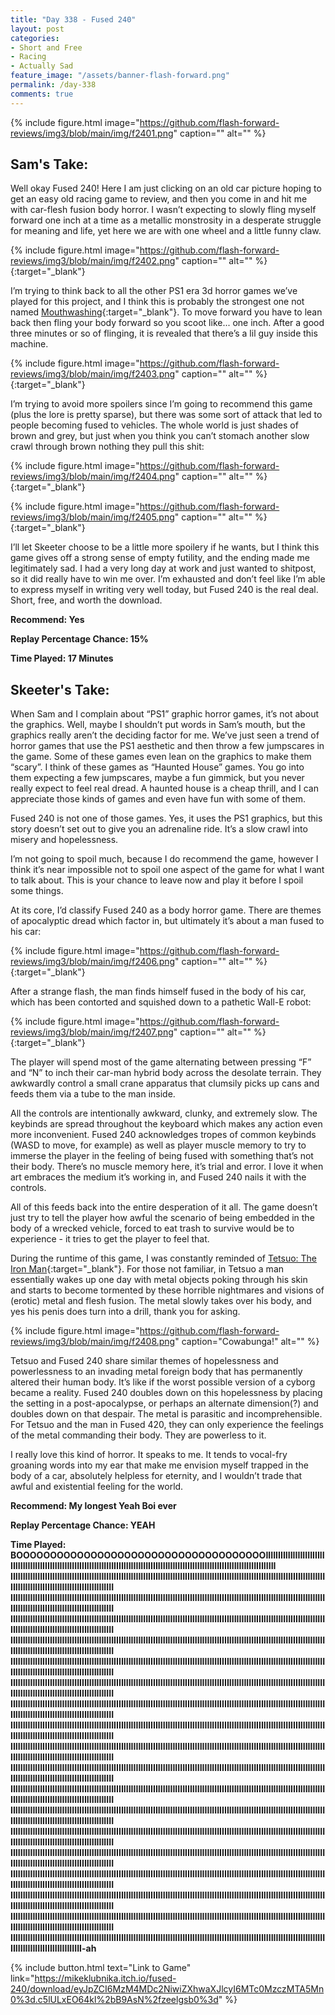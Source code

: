 ```yaml
---
title: "Day 338 - Fused 240"
layout: post
categories:
- Short and Free
- Racing
- Actually Sad
feature_image: "/assets/banner-flash-forward.png"
permalink: /day-338
comments: true
---
```


{% include figure.html image="https://github.com/flash-forward-reviews/img3/blob/main/img/f2401.png" caption="" alt="" %}
 
## Sam's Take:

Well okay Fused 240! Here I am just clicking on an old car picture hoping to get an easy old racing game to review, and then you come in and hit me with car-flesh fusion body horror. I wasn’t expecting to slowly fling myself forward one inch at a time as a metallic monstrosity in a desperate struggle for meaning and life, yet here we are with one wheel and a little funny claw.

{% include figure.html image="https://github.com/flash-forward-reviews/img3/blob/main/img/f2402.png" caption="" alt="" %}{:target="_blank"}

I’m trying to think back to all the other PS1 era 3d horror games we’ve played for this project, and I think this is probably the strongest one not named [Mouthwashing](https://flash-forward-reviews.github.io/day-208){:target="_blank"}. To move forward you have to lean back then fling your body forward so you scoot like... one inch. After a good three minutes or so of flinging, it is revealed that there’s a lil guy inside this machine.

{% include figure.html image="https://github.com/flash-forward-reviews/img3/blob/main/img/f2403.png" caption="" alt="" %}{:target="_blank"}

I’m trying to avoid more spoilers since I’m going to recommend this game (plus the lore is pretty sparse), but there was some sort of attack that led to people becoming fused to vehicles. The whole world is just shades of brown and grey, but just when you think you can’t stomach another slow crawl through brown nothing they pull this shit:

{% include figure.html image="https://github.com/flash-forward-reviews/img3/blob/main/img/f2404.png" caption="" alt="" %}{:target="_blank"}

{% include figure.html image="https://github.com/flash-forward-reviews/img3/blob/main/img/f2405.png" caption="" alt="" %}{:target="_blank"}

I’ll let Skeeter choose to be a little more spoilery if he wants, but I think this game gives off a strong sense of empty futility, and the ending made me legitimately sad. I had a very long day at work and just wanted to shitpost, so it did really have to win me over. I’m exhausted and don’t feel like I’m able to express myself in writing very well today, but Fused 240 is the real deal. Short, free, and worth the download.

**Recommend: Yes**

**Replay Percentage Chance: 15%**

**Time Played: 17 Minutes**

## Skeeter's Take:

When Sam and I complain about “PS1” graphic horror games, it’s not about the graphics. Well, maybe I shouldn’t put words in Sam’s mouth, but the graphics really aren’t the deciding factor for me. We’ve just seen a trend of horror games that use the PS1 aesthetic and then throw a few jumpscares in the game. Some of these games even lean on the graphics to make them “scary”. I think of these games as “Haunted House” games. You go into them expecting a few jumpscares, maybe a fun gimmick, but you never really expect to feel real dread. A haunted house is a cheap thrill, and I can appreciate those kinds of games and even have fun with some of them. 
 
Fused 240 is not one of those games. Yes, it uses the PS1 graphics, but this story doesn’t set out to give you an adrenaline ride. It’s a slow crawl into misery and hopelessness. 

I’m not going to spoil much, because I do recommend the game, however I think it’s near impossible not to spoil one aspect of the game for what I want to talk about. This is your chance to leave now and play it before I spoil some things. 

At its core, I’d classify Fused 240 as a body horror game. There are themes of apocalyptic dread which factor in, but ultimately it’s about a man fused to his car: 

{% include figure.html image="https://github.com/flash-forward-reviews/img3/blob/main/img/f2406.png" caption="" alt="" %}{:target="_blank"}

After a strange flash, the man finds himself fused in the body of his car, which has been contorted and squished down to a pathetic Wall-E robot: 

{% include figure.html image="https://github.com/flash-forward-reviews/img3/blob/main/img/f2407.png" caption="" alt="" %}{:target="_blank"}

The player will spend most of the game alternating between pressing “F” and “N” to inch their car-man hybrid body across the desolate terrain. They awkwardly control a small crane apparatus that clumsily picks up cans and feeds them via a tube to the man inside. 

All the controls are intentionally awkward, clunky, and extremely slow. The keybinds are spread throughout the keyboard which makes any action even more inconvenient. Fused 240 acknowledges tropes of common keybinds (WASD to move, for example) as well as player muscle memory to try to immerse the player in the feeling of being fused with something that’s not their body. There’s no muscle memory here, it’s trial and error. I love it when art embraces the medium it’s working in, and Fused 240 nails it with the controls. 

All of this feeds back into the entire desperation of it all. The game doesn’t just try to tell the player how awful the scenario of being embedded in the body of a wrecked vehicle, forced to eat trash to survive would be to experience - it tries to get the player to feel that. 

During the runtime of this game, I was constantly reminded of [Tetsuo: The Iron Man](https://en.wikipedia.org/wiki/Tetsuo:_The_Iron_Man){:target="_blank"}. For those not familiar, in Tetsuo a man essentially wakes up one day with metal objects poking through his skin and starts to become tormented by these horrible nightmares and visions of (erotic) metal and flesh fusion. The metal slowly takes over his body, and yes his penis does turn into a drill, thank you for asking.

{% include figure.html image="https://github.com/flash-forward-reviews/img3/blob/main/img/f2408.png" caption="Cowabunga!" alt="" %}

Tetsuo and Fused 240 share similar themes of hopelessness and powerlessness to an invading metal foreign body that has permanently altered their human body. It’s like if the worst possible version of a cyborg became a reality. Fused 240 doubles down on this hopelessness by placing the setting in a post-apocalypse, or perhaps an alternate dimension(?) and doubles down on that despair. The metal is parasitic and incomprehensible. For Tetsuo and the man in Fused 420, they can only experience the feelings of the metal commanding their body. They are powerless to it. 

I really love this kind of horror.  It speaks to me. It tends to vocal-fry groaning words into my ear that make me envision myself trapped in the body of a car, absolutely helpless for eternity, and I wouldn’t trade that awful and existential feeling for the world. 

**Recommend: My longest Yeah Boi ever**

**Replay Percentage Chance: YEAH**

**Time Played: BOOOOOOOOOOOOOOOOOOOOOOOOOOOOOOOOOOOOOIIIIIIIIIIIIIIIIIIIIIIIIIIIIIIIIIIIIIIIIIIIIIIIIIIIIIIIIIIIIIIIIIIIIIIIIIIIIIIIIIIIIIIIIIIIIIIIIIIIIIIIIIIIIIIIIIIIIIIIIIIIIIIIIIIII
IIIIIIIIIIIIIIIIIIIIIIIIIIIIIIIIIIIIIIIIIIIIIIIIIIIIIIIIIIIIIIIIIIIIIIIIIIIIIIIIIIIIIIIIIIIIIIIIIIIIIIIIIIIIIIIIIIIIIIIIIIIIIIIIIIIIIIIIIIIIIIIIIIIIIIIIIIIIIIIIIIIIIIIIII
IIIIIIIIIIIIIIIIIIIIIIIIIIIIIIIIIIIIIIIIIIIIIIIIIIIIIIIIIIIIIIIIIIIIIIIIIIIIIIIIIIIIIIIIIIIIIIIIIIIIIIIIIIIIIIIIIIIIIIIIIIIIIIIIIIIIIIIIIIIIIIIIIIIIIIIIIIIIIIIIIIIIIIIIII
IIIIIIIIIIIIIIIIIIIIIIIIIIIIIIIIIIIIIIIIIIIIIIIIIIIIIIIIIIIIIIIIIIIIIIIIIIIIIIIIIIIIIIIIIIIIIIIIIIIIIIIIIIIIIIIIIIIIIIIIIIIIIIIIIIIIIIIIIIIIIIIIIIIIIIIIIIIIIIIIIIIIIIIIII
IIIIIIIIIIIIIIIIIIIIIIIIIIIIIIIIIIIIIIIIIIIIIIIIIIIIIIIIIIIIIIIIIIIIIIIIIIIIIIIIIIIIIIIIIIIIIIIIIIIIIIIIIIIIIIIIIIIIIIIIIIIIIIIIIIIIIIIIIIIIIIIIIIIIIIIIIIIIIIIIIIIIIIIIII
IIIIIIIIIIIIIIIIIIIIIIIIIIIIIIIIIIIIIIIIIIIIIIIIIIIIIIIIIIIIIIIIIIIIIIIIIIIIIIIIIIIIIIIIIIIIIIIIIIIIIIIIIIIIIIIIIIIIIIIIIIIIIIIIIIIIIIIIIIIIIIIIIIIIIIIIIIIIIIIIIIIIIIIIII
IIIIIIIIIIIIIIIIIIIIIIIIIIIIIIIIIIIIIIIIIIIIIIIIIIIIIIIIIIIIIIIIIIIIIIIIIIIIIIIIIIIIIIIIIIIIIIIIIIIIIIIIIIIIIIIIIIIIIIIIIIIIIIIIIIIIIIIIIIIIIIIIIIIIIIIIIIIIIIIIIIIIIIIIII
IIIIIIIIIIIIIIIIIIIIIIIIIIIIIIIIIIIIIIIIIIIIIIIIIIIIIIIIIIIIIIIIIIIIIIIIIIIIIIIIIIIIIIIIIIIIIIIIIIIIIIIIIIIIIIIIIIIIIIIIIIIIIIIIIIIIIIIIIIIIIIIIIIIIIIIIIIIIIIIIIIIIIIIIII
IIIIIIIIIIIIIIIIIIIIIIIIIIIIIIIIIIIIIIIIIIIIIIIIIIIIIIIIIIIIIIIIIIIIIIIIIIIIIIIIIIIIIIIIIIIIIIIIIIIIIIIIIIIIIIIIIIIIIIIIIIIIIIIIIIIIIIIIIIIIIIIIIIIIIIIIIIIIIIIIIIIIIIIIII
IIIIIIIIIIIIIIIIIIIIIIIIIIIIIIIIIIIIIIIIIIIIIIIIIIIIIIIIIIIIIIIIIIIIIIIIIIIIIIIIIIIIIIIIIIIIIIIIIIIIIIIIIIIIIIIIIIIIIIIIIIIIIIIIIIIIIIIIIIIIIIIIIIIIIIIIIIIIIIIIIIIIIIIIII
IIIIIIIIIIIIIIIIIIIIIIIIIIIIIIIIIIIIIIIIIIIIIIIIIIIIIIIIIIIIIIIIIIIIIIIIIIIIIIIIIIIIIIIIIIIIIIIIIIIIIIIIIIIIIIIIIIIIIIIIIIIIIIIIIIIIIIIIIIIIIIIIIIIIIIIIIIIIIIIIIIIIIIIIII
IIIIIIIIIIIIIIIIIIIIIIIIIIIIIIIIIIIIIIIIIIIIIIIIIIIIIIIIIIIIIIIIIIIIIIIIIIIIIIIIIIIIIIIIIIIIIIIIIIIIIIIIIIIIIIIIIIIIIIIIIIIIIIIIIIIIIIIIIIIIIIIIIIIIIIIIIIIIIIIIIIIIIIIIII
IIIIIIIIIIIIIIIIIIIIIIIIIIIIIIIIIIIIIIIIIIIIIIIIIIIIIIIIIIIIIIIIIIIIIIIIIIIIIIIIIIIIIIIIIIIIIIIIIIIIIIIIIIIIIIIIIIIIIIIIIIIIIIIIIIIIIIIIIIIIIIIIIIIIIIIIIIIIIIIIIIIIIIIIII
IIIIIIIIIIIIIIIIIIIIIIIIIIIIIIIIIIIIIIIIIIIIIIIIIIIIIIIIIIIIIIIIIIIIIIIIIIIIIIIIIIIIIIIIIIIIIIIIIIIIIIIIIIIIIIIIIIIIIIIIIIIIIIIIIIIIIIIIIIIIIIIIIIIIIIIIIIIIIIIIIIIIIIIIII
IIIIIIIIIIIIIIIIIIIIIIIIIIIIIIIIIIIIIIIIIIIIIIIIIIIIIIIIIIIIIIIIIIIIIIIIIIIIIIIIIIIIIIIIIIIIIIIIIIIIIIIIIIIIIIIIIIIIIIIIIIIIIIIIIIIIIIIIIIIIIIIIIIIIIIIIIIIIIIIIIIIIIIIIII
IIIIIIIIIIIIIIIIIIIIIIIIIIIIIIIIIIIIIIIIIIIIIIIIIIIIIIIIIIIIIIIIIIIIIIIIIIIIIIIIIIIIIIIIIIIIIIIIIIIIIIIIIIIIIIIIIIIIIIIIIIIIIIIIIIIIIIIIIIIIIIIIIIIIIIIIIIIIIIIIIIIIIIIIII
IIIIIIIIIIIIIIIIIIIIIIIIIIIIIIIIIIIIIIIIIIIIIIIIIIIIIIIIIIIIIIIIIIIIIIIIIIIIIIIIIIIIIIIIIIIIIIIIIIIIIIIIIIIIIIIIIIIIIIIIIIIIIIIIIIIIIIIIIIIIIIIIIIIIIIIIIIIIIIIIIIIIIIIIII
IIIIIIIIIIIIIIIIIIIIIIIIIIIIIIIIIIIIIIIIIIIIIIIIIIIIIIIIIIIIIIIIIIIIIIIIIIIIIIIIIIIIIIIIIIIIIIIIIIIIIIIIIIIIIIIIIIIIIIIIIIIIIIIIIIIIIIIIIIIIIIIIIIIIIIIIIIIIIIIIIIIIIIIIII
IIIIIIIIIIIIIIIIIIIIIIIIIIIIIIIIIIIIIIIIIIIIIIIIIIIIIIIIIIIIIIIIIIIIIIIIIIIIIIIIIIIIIIIIIIIIIIIIIIIIIIIIIIIIIIIIIIIIIIIIIIIIIIIIIIIIIIIIIIIIIIIIIIIIIIIIIIIII-ah**

{% include button.html text="Link to Game" link="https://mikeklubnika.itch.io/fused-240/download/eyJpZCI6MzM4MDc2NiwiZXhwaXJlcyI6MTc0MzczMTA5Mn0%3d.c5lULxEO64kl%2bB9AsN%2fzeelgsb0%3d" %}